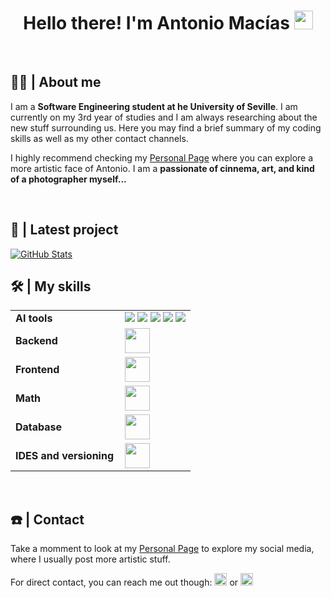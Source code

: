 <h1 align="center">
  Hello there! I'm Antonio Macías <img src = "https://raw.githubusercontent.com/MartinHeinz/MartinHeinz/master/wave.gif" width = 30px>
</h1>



<br>

<h2 align="left">👨‍💻 | About me</h2

I am a **Software Engineering student at he University of Seville**. I am currently on my 3rd year of studies and I am always researching about the new stuff surrounding us. Here you may find a brief summary of my coding skills as well as my other contact channels.

I highly recommend checking my [Personal Page](http://bento.me/antoniommff) where you can explore a more artistic face of Antonio. I am a **passionate of cinnema, art, and kind of a photographer myself...**


<br>

<h2 align="left">📑 | Latest project</h2>

<a href="https://github.com/antoniommff/the-social-tree">
  <img src="https://github-readme-stats.vercel.app/api/pin/?username=antoniommff&repo=the-social-tree&theme=dark" alt="GitHub Stats" />
</a>



<br>

<h2 align="left">🛠️ | My skills</h2>
<table>
    <tr>
        <td style="font-weight: bold; padding-right: 10px; vertical-align: center; border: none;">AI tools</td>
        <td>
          <img src="https://img.shields.io/badge/numpy-%23013243.svg?style=flat&logo=numpy&logoColor=white">
          <img src="https://img.shields.io/badge/TensorFlow-%23FF6F00.svg?style=flat&logo=TensorFlow&logoColor=white">
          <img src="https://img.shields.io/badge/Keras-%23D00000.svg?style=flat&logo=Keras&logoColor=white">
          <img src="https://img.shields.io/badge/pandas-%23150458.svg?style=flat&logo=pandas&logoColor=white">
          <img src="https://img.shields.io/badge/scikit_learn-%23150458.svg?style=flat&logo=scikit-learn&logoColor=white">
      </td>
    </tr>
    <tr>
        <td style="font-weight: bold; padding-right: 10px; vertical-align: center; border: none;">Backend</td>
        <td><img height="40" src="https://skillicons.dev/icons?i=java,spring,nodejs,react"/></td>
    </tr>
    <tr>
        <td style="font-weight: bold; padding-right: 10px; vertical-align: center;">Frontend</td>
        <td><img height="40" src="https://skillicons.dev/icons?i=react,html,css,js"/></td>
    </tr>
    <tr>
        <td style="font-weight: bold; padding-right: 10px; vertical-align: center; border: none;">Math</td>
        <td><img height="40" src="https://skillicons.dev/icons?i=python,anaconda,matlab,octave,latex,md,r"/></td>
    </tr>
    <tr>
        <td style="font-weight: bold; padding-right: 10px; vertical-align: center; border: none;">Database</td>
        <td><img height="40" src="https://skillicons.dev/icons?i=mysql,mongodb"/></td>
    </tr>
    <tr>
        <td style="font-weight: bold; padding-right: 10px; vertical-align: center; border: none;">IDES and versioning</td>
        <td><img height="40" src="https://skillicons.dev/icons?i=vscode,eclipse,idea,git,github"/></td>
    </tr>
</table>



<br>

<h2 align="left">☎️ | Contact</h2>

Take a momment to look at my [Personal Page](http://bento.me/antoniommff) to explore my social media, where I usually post more artistic stuff.

For direct contact, you can reach me out though: <a href="https://www.linkedin.com/in/antoniommff/"><img height="20" src="https://skillicons.dev/icons?i=linkedin"/></a> or <a href="mailto:antoniommff@gmail.com"><img height="20" src="https://skillicons.dev/icons?i=gmail"/></a>
  


<br>

